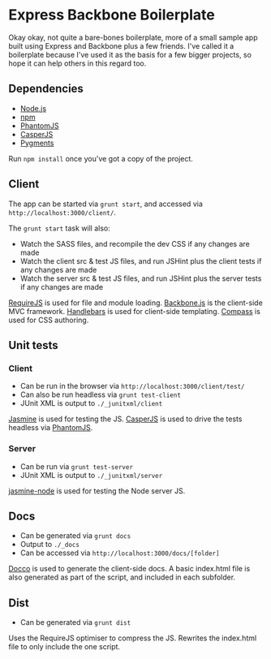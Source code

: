 # Express Backbone Boilerplate

Okay okay, not quite a bare-bones boilerplate, more of a small sample app built using Express and Backbone plus a few friends. I've called it a boilerplate because I've used it as the basis for a few bigger projects, so hope it can help others in this regard too. 

## Dependencies

 * [Node.js](http://nodejs.org/)
 * [npm](https://npmjs.org/)
 * [PhantomJS](http://phantomjs.org/)
 * [CasperJS](http://casperjs.org/installation.html)
 * [Pygments](http://pygments.org/download/)
 
Run `npm install` once you've got a copy of the project.

## Client

The app can be started via `grunt start`, and accessed via `http://localhost:3000/client/`.

The `grunt start` task will also:

 * Watch the SASS files, and recompile the dev CSS if any changes are made
 * Watch the client src & test JS files, and run JSHint plus the client tests if any changes are made
 * Watch the server src & test JS files, and run JSHint plus the server tests if any changes are made

[RequireJS](http://requirejs.org/) is used for file and module loading. [Backbone.js](http://backbonejs.org/) is the client-side MVC framework. [Handlebars](http://handlebarsjs.com/) is used for client-side templating. [Compass](http://compass-style.org/) is used for CSS authoring.

## Unit tests

### Client

 * Can be run in the browser via `http://localhost:3000/client/test/`
 * Can also be run headless via `grunt test-client`
 * JUnit XML is output to `./_junitxml/client`

[Jasmine](http://pivotal.github.com/jasmine/) is used for testing the JS. [CasperJS](http://casperjs.org/) is used to drive the tests headless via [PhantomJS](http://phantomjs.org/).

### Server

 * Can be run via `grunt test-server`
 * JUnit XML is output to `./_junitxml/server`

[jasmine-node](https://github.com/mhevery/jasmine-node) is used for testing the Node server JS.

## Docs

 * Can be generated via `grunt docs`
 * Output to `./_docs`
 * Can be accessed via `http://localhost:3000/docs/[folder]`

[Docco](http://jashkenas.github.com/docco/) is used to generate the client-side docs. A basic index.html file is also generated as part of the script, and included in each subfolder.

## Dist

 * Can be generated via `grunt dist`

Uses the RequireJS optimiser to compress the JS. Rewrites the index.html file to only include the one script.
